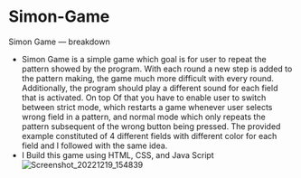 # Simon-Game
Simon Game — breakdown
- Simon Game is a simple game which goal is for user to repeat the pattern showed by the program. With each round a new step is added to the pattern making, the game much more difficult with every round. Additionally, the program should play a different sound for each field that is activated. On top Of that you have to enable user to switch between strict mode, which restarts a game whenever user selects wrong field in a pattern, and normal mode which only repeats the pattern subsequent of the wrong button being pressed. The provided example constituted of 4 different fields with different color for each field and I followed with the same idea.
- I Build this game using HTML, CSS, and Java Script
![Screenshot_20221219_154839](https://user-images.githubusercontent.com/78611284/208404725-9a1904ed-6fc6-453d-9e84-7fbb9d7ad9d5.png)
